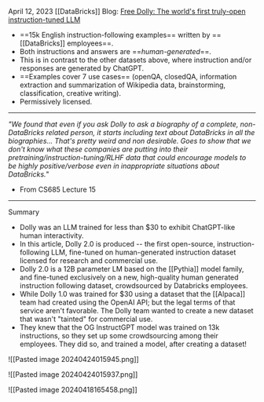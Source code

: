 April 12, 2023
[[DataBricks]]
Blog: [Free Dolly: The world's first truly-open instruction-tuned LLM](https://www.databricks.com/blog/2023/04/12/dolly-first-open-commercially-viable-instruction-tuned-llm)

- ==15k English instruction-following examples== written by ==[[DataBricks]] employees==.
- Both instructions and answers are ==*human-generated*==.
- This is in contrast to the other datasets above, where instruction and/or responses are generated by ChatGPT.
- ==Examples cover 7 use cases== (openQA, closedQA, information extraction and summarization of Wikipedia data, brainstorming, classification, creative writing).
- Permissively licensed.

----

*"We found that even if you ask Dolly to ask a biography of a complete, non-DataBricks related person, it starts including text about DataBricks in all the biographies... That's pretty weird and non desirable. Goes to show that we don't know what these companies are putting into their pretraining/instruction-tuning/RLHF data that could encourage models to be highly positive/verbose even in inappropriate situations about DataBricks.*"

- From CS685 Lecture 15

---

Summary
- Dolly was an LLM trained for less than $30 to exhibit ChatGPT-like human interactivity.
- In this article, Dolly 2.0 is produced -- the first open-source, instruction-following LLM, fine-tuned on human-generated instruction dataset licensed for research and commercial use.
- Dolly 2.0 is a 12B parameter LM based on the [[Pythia]] model family, and fine-tuned exclusively on a new, high-quality human generated instruction following dataset, crowdsourced by Databricks employees.
- While Dolly 1.0 was trained for $30 using a dataset that the [[Alpaca]] team had created using the OpenAI API; but the legal terms of that service aren't favorable. The Dolly team wanted to create a new dataset that wasn't "tainted" for commercial use.
- They knew that the OG InstructGPT model was trained on 13k instructions, so they set up some crowdsourcing among their employees. They did so, and trained a model, after creating a dataset!

![[Pasted image 20240424015945.png]]

![[Pasted image 20240424015937.png]]


![[Pasted image 20240418165458.png]]